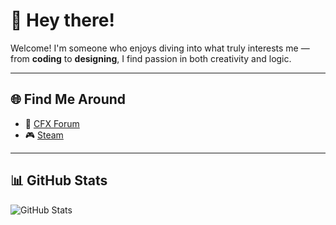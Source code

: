 # 👋 Hey there!

Welcome! I'm someone who enjoys diving into what truly interests me — from **coding** to **designing**, I find passion in both creativity and logic.

---

## 🌐 Find Me Around

- 🧩 [CFX Forum](https://forum.cfx.re/u/mudilane)  
- 🎮 [Steam](https://steamcommunity.com/id/kar1sma)

---

## 📊 GitHub Stats

![GitHub Stats](https://github-readme-stats.vercel.app/api?username=nocapscripts&show_icons=true&theme=dracula)
